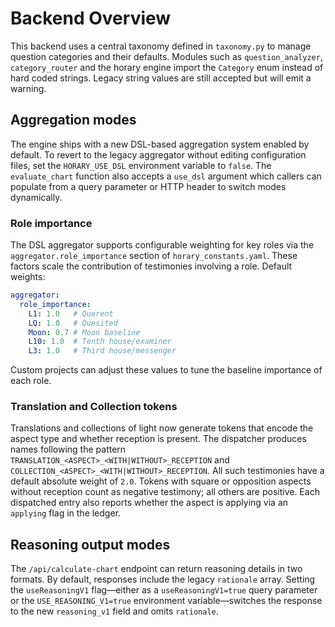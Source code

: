# Backend Overview

This backend uses a central taxonomy defined in `taxonomy.py` to manage
question categories and their defaults. Modules such as
`question_analyzer`, `category_router` and the horary engine import the
`Category` enum instead of hard coded strings. Legacy string values are
still accepted but will emit a warning.

## Aggregation modes

The engine ships with a new DSL-based aggregation system enabled by
default. To revert to the legacy aggregator without editing
configuration files, set the `HORARY_USE_DSL` environment variable to
`false`. The `evaluate_chart` function also accepts a `use_dsl` argument
which callers can populate from a query parameter or HTTP header to
switch modes dynamically.

### Role importance

The DSL aggregator supports configurable weighting for key roles via the
`aggregator.role_importance` section of `horary_constants.yaml`. These
factors scale the contribution of testimonies involving a role. Default
weights:

```yaml
aggregator:
  role_importance:
    L1: 1.0   # Querent
    LQ: 1.0   # Quesited
    Moon: 0.7 # Moon baseline
    L10: 1.0  # Tenth house/examiner
    L3: 1.0   # Third house/messenger
```

Custom projects can adjust these values to tune the baseline importance
of each role.

### Translation and Collection tokens

Translations and collections of light now generate tokens that encode the
aspect type and whether reception is present. The dispatcher produces
names following the pattern `TRANSLATION_<ASPECT>_<WITH|WITHOUT>_RECEPTION`
and `COLLECTION_<ASPECT>_<WITH|WITHOUT>_RECEPTION`. All such testimonies
have a default absolute weight of `2.0`. Tokens with square or opposition
aspects without reception count as negative testimony; all others are
positive. Each dispatched entry also reports whether the aspect is
applying via an `applying` flag in the ledger.

## Reasoning output modes

The `/api/calculate-chart` endpoint can return reasoning details in two formats.
By default, responses include the legacy `rationale` array.
Setting the `useReasoningV1` flag—either as a `useReasoningV1=true` query
parameter or the `USE_REASONING_V1=true` environment variable—switches the
response to the new `reasoning_v1` field and omits `rationale`.
